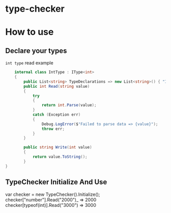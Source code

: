 # type-checker

# How to use

## Declare your types
 
`int type` read example
 
```cs  
    internal class IntType : IType<int>
    {
        public List<string> TypeDeclarations => new List<string>() { "Int", "Number", "Integer" }; 
        public int Read(string value)
        {
            try
            {
                return int.Parse(value);
            }
            catch (Exception err)
            {
                Debug.LogError($"Failed to parse data => {value}");
                throw err;
            }
        }

        public string Write(int value)
        {
            return value.ToString();
        } 
}
```

## TypeChecker Initialize And Use
 var checker = new TypeChecker().Initialize();
 checker["number"].Read("2000")_ => 2000
 checker[typeof(int)].Read("3000") => 3000
 
 
